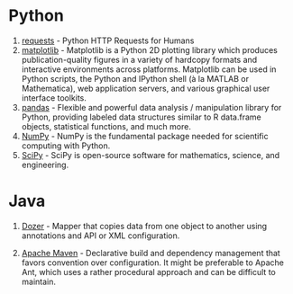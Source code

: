 Python
======
1. [requests](https://github.com/requests/requests) - Python HTTP Requests for Humans
2. [matplotlib](https://github.com/matplotlib/matplotlib) - Matplotlib is a Python 2D plotting library which produces publication-quality figures in a variety of hardcopy formats and interactive environments across platforms. Matplotlib can be used in Python scripts, the Python and IPython shell (à la MATLAB or Mathematica), web application servers, and various graphical user interface toolkits.
3. [pandas](https://github.com/pandas-dev/pandas) - Flexible and powerful data analysis / manipulation library for Python, providing labeled data structures similar to R data.frame objects, statistical functions, and much more.
4. [NumPy](https://github.com/numpy/numpy) - NumPy is the fundamental package needed for scientific computing with Python.
5. [SciPy](https://github.com/scipy/scipy) - SciPy is open-source software for mathematics, science, and engineering.

Java
======

1. [Dozer](https://github.com/DozerMapper/dozer) - Mapper that copies data from one object to another using annotations and API or XML configuration.

2. [Apache Maven](https://maven.apache.org/) - Declarative build and dependency management that favors convention over configuration. It might be preferable to Apache Ant, which uses a rather procedural approach and can be difficult to maintain.